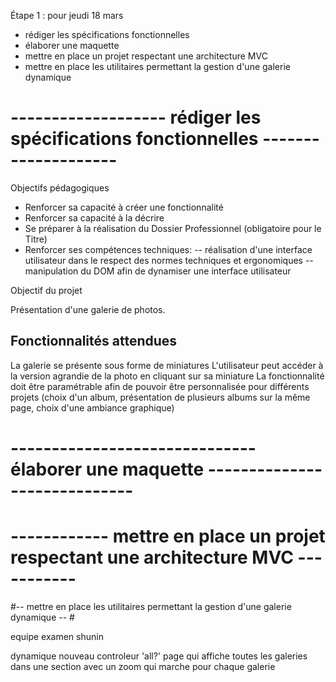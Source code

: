 Étape 1 : pour jeudi 18 mars 

- rédiger les spécifications fonctionnelles
- élaborer une maquette
- mettre en place un projet respectant une architecture MVC
- mettre en place les utilitaires permettant la gestion d'une galerie dynamique

# ------------------- rédiger les spécifications fonctionnelles -------------------- #

Objectifs pédagogiques 

- Renforcer sa capacité à créer une fonctionnalité
- Renforcer sa capacité à la décrire
- Se préparer à la réalisation du Dossier Professionnel (obligatoire pour le Titre)
- Renforcer ses compétences techniques: 
-- réalisation d'une interface utilisateur dans le respect des normes techniques et ergonomiques
-- manipulation du DOM afin de dynamiser une interface utilisateur

Objectif du projet

Présentation d'une galerie de photos.

## Fonctionnalités attendues 

La galerie se présente sous forme de miniatures
L'utilisateur peut accéder à la version agrandie de la photo en cliquant sur sa miniature
La fonctionnalité doit être paramétrable afin de pouvoir être personnalisée pour différents projets (choix d'un album, présentation de plusieurs albums sur la même page, choix d'une ambiance graphique)

# ------------------------------ élaborer une maquette ----------------------------- #

# ------------ mettre en place un projet respectant une architecture MVC ----------- #

#-- mettre en place les utilitaires permettant la gestion d'une galerie dynamique -- #

equipe examen shunin

dynamique
nouveau controleur 'all?'
page qui affiche toutes les galeries dans une section
avec un zoom qui marche pour chaque galerie